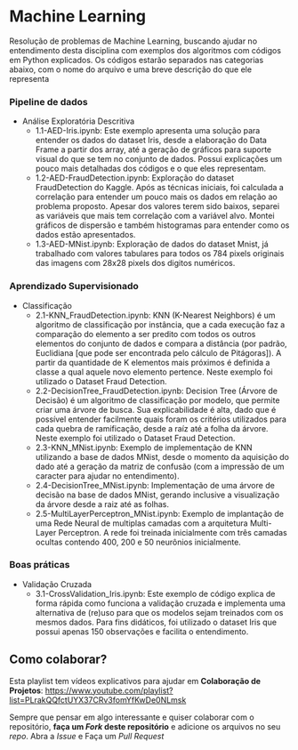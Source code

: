 # Machine Learning

Resolução de problemas de Machine Learning, buscando ajudar no entendimento desta disciplina com exemplos dos algoritmos com códigos em Python explicados.
Os códigos estarão separados nas categorias abaixo, com o nome do arquivo e uma breve descrição do que ele representa

### Pipeline de dados
  * Análise Exploratória Descritiva
    - 1.1-AED-Iris.ipynb: Este exemplo apresenta uma solução para entender os dados do dataset Iris, desde a elaboração do Data Frame a partir dos array, até a geração de gráficos para suporte visual do que se tem no conjunto de dados. Possui explicações um pouco mais detalhadas dos códigos e o que eles representam.
    - 1.2-AED-FraudDetection.ipynb: Exploração do dataset FraudDetection do Kaggle. Após as técnicas iniciais, foi calculada a correlação para entender um pouco mais os dados em relação ao problema proposto. Apesar dos valores terem sido baixos, separei as variáveis que mais tem correlação com a variável alvo. Montei gráficos de dispersão e também histogramas para entender como os dados estão apresentados.
    - 1.3-AED-MNist.ipynb: Exploração de dados do dataset Mnist, já trabalhado com valores tabulares para todos os 784 pixels originais das imagens com 28x28 pixels dos digitos numéricos.

### Aprendizado Supervisionado
  * Classificação
    - 2.1-KNN_FraudDetection.ipynb: KNN (K-Nearest Neighbors) é um algoritmo de classificação por instância, que a cada execução faz a comparação do elemento a ser predito com todos os outros elementos do conjunto de dados e compara a distância (por padrão, Euclidiana [que pode ser encontrada pelo cálculo de Pitágoras]). A partir da quantidade de K elementos mais próximos é definida a classe a qual aquele novo elemento pertence. Neste exemplo foi utilizado o Dataset Fraud Detection.
    - 2.2-DecisionTree_FraudDetection.ipynb: Decision Tree (Árvore de Decisão) é um algoritmo de classificação por modelo, que permite criar uma árvore de busca. Sua explicabilidade é alta, dado que é possível entender facilmente quais foram os critérios utilizados para cada quebra de ramificação, desde a raíz até a folha da árvore. Neste exemplo foi utilizado o Dataset Fraud Detection.
    - 2.3-KNN_MNist.ipynb: Exemplo de implementação de KNN utilizando a base de dados MNist, desde o momento da aquisição do dado até a geração da matriz de confusão (com a impressão de um caracter para ajudar no entendimento).
    - 2.4-DecisionTree_MNist.ipynb: Implementação de uma árvore de decisão na base de dados MNist, gerando inclusive a visualização da árvore desde a raiz até as folhas.
    - 2.5-MultiLayerPerceptron_MNist.ipynb: Exemplo de implantação de uma Rede Neural de multiplas camadas com a arquitetura Multi-Layer Perceptron. A rede foi treinada inicialmente com três camadas ocultas contendo 400, 200 e 50 neurônios inicialmente.
    
### Boas práticas
  * Validação Cruzada
    - 3.1-CrossValidation_Iris.ipynb: Este exemplo de código explica de forma rápida como funciona a validação cruzada e implementa uma alternativa de (re)uso para que os modelos sejam treinados com os mesmos dados. Para fins didáticos, foi utilizado o dataset Iris que possui apenas 150 observações e facilita o entendimento.
   
## Como colaborar?
Esta playlist tem vídeos explicativos para ajudar em **Colaboração de Projetos**: https://www.youtube.com/playlist?list=PLrakQQfctUYX37CRv3fomYfKwDe0NLmsk

Sempre que pensar em algo interessante e quiser colaborar com o repositório, **faça um *Fork* deste repositório** e adicione os arquivos no seu *repo*. Abra a *Issue* e Faça um *Pull Request*
